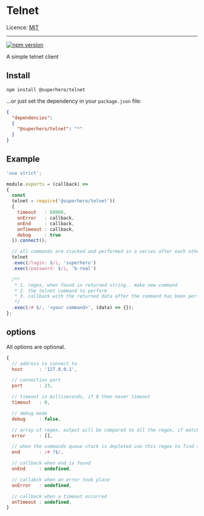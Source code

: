 # Telnet

Licence: [MIT](https://opensource.org/licenses/MIT)

---

[![npm version](https://badge.fury.io/js/%40superhero%2Ftelnet.svg)](https://badge.fury.io/js/%40superhero%2Ftelnet)

A simple telnet client

## Install

`npm install @superhero/telnet`

...or just set the dependency in your `package.json` file:

```json
{
  "dependencies":
  {
    "@superhero/telnet": "*"
  }
}
```

## Example

```javascript
'use strict';

module.exports = (callback) =>
{
  const
  telnet = require('@superhero/telnet')(
  {
    timeout   : 60000,
    onError   : callback,
    onEnd     : callback,
    onTimeout : callback,
    debug     : true
  }).connect();

  // all commands are stacked and performed in a series after each other.
  telnet
  .exec(/login: $/i, 'superhero')
  .exec(/password: $/i, 'b-real')

  /**
   * 1. regex, when found in returned string.. make new command
   * 2. the telnet command to perform
   * 3. callback with the returned data after the command has been performed
   */
  .exec(/# $/, '<your command>', (data) => {});
};
```

## options

All options are optional.

```javascript
{
  // address to connect to
  host      : '127.0.0.1',

  // connection port
  port      : 23,

  // timeout in milliseconds, if 0 then never timeout
  timeout   : 0,

  // debug mode
  debug     : false,

  // array of regex, output will be compared to all the regex, if match, exit -> emit error..
  error     : [],

  // when the commands queue stack is depleted use this regex to find the end  
  end       : /# ?$/,

  // callback when end is found
  onEnd     : undefined,

  // callabck when an error took place
  onError   : undefined,

  // callback when a timeout occurred
  onTimeout : undefined,
}
```
